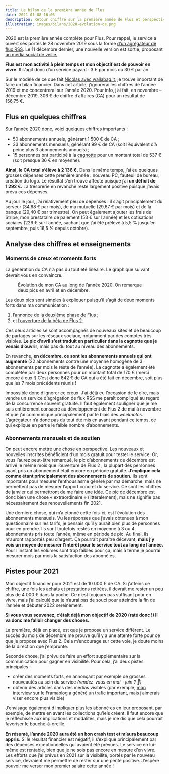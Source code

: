 ```yaml
---
title: Le bilan de la première année de Flus
date: 2021-01-08 16:06
description: Retour chiffré sur la première année de Flus et perspectives 2021.
illustration: images/bilans/2020-evolution-ca.png
---
```


2020 est la première année complète pour Flus. Pour rappel, le service a
ouvert ses portes le 28 novembre 2019 sous la forme [d’un agrégateur de flux
<abbr>RSS</abbr>](https://flus.io). Le 11 décembre dernier, une nouvelle
version est sortie, proposant [un média social de veille.](https://flus.fr)

**Flus est mon activité à plein temps et mon objectif est de pouvoir en vivre.**
Il s’agit donc d’un service payant : 3 € par mois ou 30 € par an.

Sur le modèle de ce que fait [Nicolas avec wallabag.it](https://nicolas.loeuillet.org/billets/quatre-annees-de-wallabag-it),
je trouve important de faire un bilan financier. Dans cet article, j’ignorerai
les chiffres de l’année 2019 et me concentrerai sur l’année 2020. Pour info,
j’ai fait, en novembre – décembre 2019, 306 € de chiffre d’affaires
(<abbr>CA</abbr>) pour un résultat de 156,75 €.

## Flus en quelques chiffres

Sur l’année 2020 donc, voici quelques chiffres importants :

- 50 abonnements annuels, générant 1 500 € de <abbr>CA</abbr> ;
- 33 abonnements mensuels, générant 99 € de <abbr>CA</abbr> (soit l’équivalent
  d’à peine plus 3 abonnements annuels) ;
- 15 personnes ont participé à la [cagnotte](https://flus.fr/cagnotte) pour un
  montant total de 537 € (soit presque 36 € en moyenne).

**Ainsi, le <abbr>CA</abbr> total s’élève à 2 136 €.** Dans le même temps, j’ai
eu quelques grosses dépenses cette première année : nouveau <abbr>PC</abbr>,
fauteuil de bureau, création du logo. Le résultat s’en trouve affecté puisque
j’ai **un déficit de 1 292 €.** La trésorerie en revanche reste largement
positive puisque j’avais prévu ces dépenses.

Au jour le jour, j’ai relativement peu de dépenses : il s’agit principalement
du serveur (34,68 € par mois), de ma mutuelle (29,67 € par mois) et de la
banque (29,40 € par trimestre). On peut également ajouter les frais de Stripe,
mon prestataire de paiement (53 € sur l’année) et les cotisations sociales
(226 € sur l’année, sachant que j’ai été prélevé à 5,5 % jusqu’en septembre,
puis 16,5 % depuis octobre).

## Analyse des chiffres et enseignements

### Moments de creux et moments forts

La génération du <abbr>CA</abbr> n’a pas du tout été linéaire. Le graphique
suivant devrait vous en convaincre.

<figure>
    <img alt="" src="images/bilans/2020-evolution-ca.png" class="illustration illustration--figure illustration--bordered" />
    <figcaption>
        Évolution de mon <abbr>CA</abbr> au long de l’année 2020. On remarque
        deux pics en avril et en décembre.
    </figcaption>
</figure>

Les deux pics sont simples à expliquer puisqu’il s’agit de deux moments forts
dans ma communication :

1. [l’annonce de la deuxième phase de Flus](flus-media-social-citoyen.html) ;
2. et [l’ouverture de la bêta de Flus 2](flus-beta.html).

Ces deux articles se sont accompagnés de nouveaux sites et de beaucoup de
partages sur les réseaux sociaux, notamment par des comptes très visibles. **Le
pic d’avril s’est traduit en particulier dans la cagnotte que je venais
d’ouvrir**, mais pas du tout au niveau des abonnements.

En revanche, **en décembre, ce sont les abonnements annuels qui ont
augmenté** (22 abonnements contre une moyenne homogène de 3 abonnements par
mois le reste de l’année). La cagnotte a également été complétée par deux
personnes pour un montant total de 170 € (merci encore à eux !) C’est donc
842 € de <abbr>CA</abbr> qui a été fait en décembre, soit plus que les 7 mois
précédents réunis !

Impossible donc d’ignorer ce creux. J’ai déjà eu l’occasion de le dire, mais
vendre un service d’agrégation de flux <abbr>RSS</abbr> me paraît compliqué au
regard de la concurrence souvent gratuite. Il faut également souligner que je
me suis entièrement consacré au développement de Flus 2 de mai à novembre et
que j’ai communiqué principalement par le biais des <em
lang="en">weeknotes</em>. L’agrégateur n’a donc pas du tout été mis en avant
pendant ce temps, ce qui explique en partie le faible nombre d’abonnements.

### Abonnements mensuels et de soutien

On peut encore mettre une chose en perspective. Les nouveaux et nouvelles
inscrites bénéficient d’un mois gratuit pour tester le service. Or, vous
l’aurez peut-être remarqué, le pic d’abonnements de décembre est arrivé le même
mois que l’ouverture de Flus 2 ; la plupart des personnes ayant pris un
abonnement était encore en période gratuite. **J’explique cela comme étant
principalement des abonnements de soutien.** Ils sont importants pour mesurer
l’enthousiasme généré par ma démarche, mais ne permettent pas de mesurer
l’apport concret du service. Ce sont les chiffres de janvier qui permettront de
me faire une idée. Ce pic de décembre est donc bien une chose
« extraordinaire » (littéralement), mais ne signifie pas nécessairement des
renouvellements fin 2021.

Une dernière chose, qui m’a étonné cette fois-ci, est l’évolution des
abonnements mensuels. Vu les réponses que j’avais obtenues à mon questionnaire
sur les tarifs, je pensais qu’il y aurait bien plus de personnes pour en
prendre. Ils sont toutefois restés en moyenne à 3 ou 4 abonnements pris toute
l’année, même en période de pic. Au final, ils m’auront rapportés peu d’argent.
Ça pourrait paraître décevant, **mais j’y vois un moyen de mesurer l’intérêt
pour le service tout au long de l’année.** Pour l’instant les volumes sont trop
faibles pour ça, mais à terme je pourrai mesurer mois par mois la satisfaction
des abonné‧es.

## Pistes pour 2021

Mon objectif financier pour 2021 est de 10 000 € de <abbr>CA</abbr>. Si
j’atteins ce chiffre, une fois les achats et prestations retirées, il devrait
me rester un peu plus de 4 000 € dans la poche. Ce n’est toujours pas suffisant
pour en vivre, mais j’ai calculé que je n’aurai pas de souci pour atteindre la
fin de l’année et débuter 2022 sereinement.

**Si vous vous souvenez, c’était déjà mon objectif de 2020 (raté donc !) Il va
donc me falloir changer des choses.**

La première, déjà en place, est que je propose un service différent. Le succès
du mois de décembre me prouve qu’il y a une attente forte pour ce que je
propose avec Flus 2. Cela m’encourage sur cette voie, je doute moins de la
direction que j’emprunte.

Seconde chose, j’ai prévu de faire un effort supplémentaire sur la
communication pour gagner en visibilité. Pour cela, j’ai deux pistes
principales :

- créer des moments forts, en annonçant par exemple de grosses nouveautés au
  sein du service _(rendez-vous en mai – juin ? 👀)_
- obtenir des articles dans des médias visibles (par exemple, [mon interview](https://framablog.org/2020/12/18/flus-un-media-social-pour-apaiser-votre-veille-sur-le-web/)
  sur le Framablog a généré un trafic important, mais j’aimerais viser encore
  plus visible)

J’envisage également d’impliquer plus les abonné‧es en leur proposant, par
exemple, de mettre en avant les collections qu’iels créent. Il faut encore que
je réfléchisse aux implications et modalités, mais je me dis que cela pourrait
favoriser le bouche-à-oreille.

**En résumé, l’année 2020 aura été un bon crash test et m’aura beaucoup appris.**
Si le résultat financier est négatif, il s’explique principalement par des
dépenses exceptionnelles qui avaient été prévues. Le service en lui-même est
rentable, bien que je ne sois pas encore en mesure d’en vivre. Les
efforts que j’ai prévus en 2021 sur la visibilité, portés par le nouveau
service, devraient me permettre de rester sur une pente positive. J’espère
pouvoir me verser mon premier salaire cette année !
